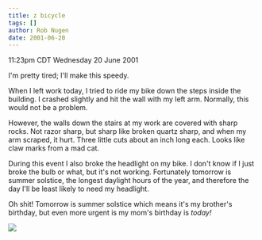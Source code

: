 ```yaml
---
title: z bicycle
tags: []
author: Rob Nugen
date: 2001-06-20
---
```


<title>Bicycle</title>
<p class=date>11:23pm CDT Wednesday 20 June 2001</p>

<p>I'm pretty tired; I'll make this speedy.</p>

<p>When I left work today, I tried to ride my bike down the steps
inside the building.  I crashed slightly and hit the wall with my left
arm.  Normally, this would not be a problem.</p>

<p>However, the walls down the stairs at my work are covered with
sharp rocks.  Not razor sharp, but sharp like broken quartz sharp, and
when my arm scraped, it hurt.  Three little cuts about an inch long
each.  Looks like claw marks from a mad cat.</p>

<p>During this event I also broke the headlight on my bike.  I don't
know if I just broke the bulb or what, but it's not working.
Fortunately tomorrow is summer solstice, the longest daylight hours of
the year, and therefore the day I'll be least likely to need my
headlight.</p>

<p>Oh shit!  Tomorrow is summer solstice which means it's my brother's
birthday, but even more urgent is my mom's birthday is
<em>today!</em></p>

<p><img src='/images/rob/wL-ROB.gif'/></p>



